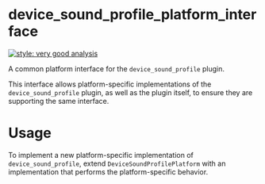 # device_sound_profile_platform_interface

[![style: very good analysis][very_good_analysis_badge]][very_good_analysis_link]

A common platform interface for the `device_sound_profile` plugin.

This interface allows platform-specific implementations of the `device_sound_profile` plugin, as well as the plugin itself, to ensure they are supporting the same interface.

# Usage

To implement a new platform-specific implementation of `device_sound_profile`, extend `DeviceSoundProfilePlatform` with an implementation that performs the platform-specific behavior.

[very_good_analysis_badge]: https://img.shields.io/badge/style-very_good_analysis-B22C89.svg
[very_good_analysis_link]: https://pub.dev/packages/very_good_analysis